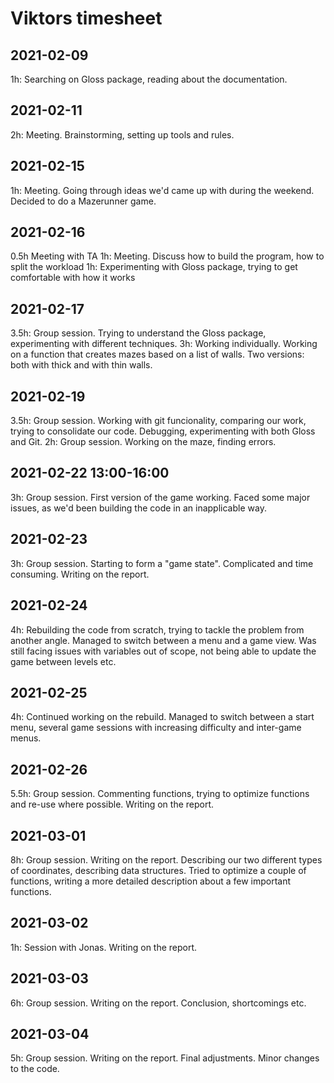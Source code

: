# Viktors timesheet

## 2021-02-09
1h: Searching on Gloss package, reading about the documentation.

## 2021-02-11
2h: Meeting. Brainstorming, setting up tools and rules.

## 2021-02-15
1h: Meeting. Going through ideas we'd came up with during the weekend. Decided to do a Mazerunner game.

## 2021-02-16
0.5h Meeting with TA
1h: Meeting. Discuss how to build the program, how to split the workload
1h: Experimenting with Gloss package, trying to get comfortable with how it works

## 2021-02-17
3.5h: Group session. Trying to understand the Gloss package, experimenting with different techniques.
3h: Working individually. Working on a function that creates mazes based on a list of walls. Two versions: both with thick and with thin walls.

## 2021-02-19
3.5h: Group session. Working with git funcionality, comparing our work, trying to consolidate our code. Debugging, experimenting with both Gloss and Git.
2h: Group session. Working on the maze, finding errors.

## 2021-02-22 13:00-16:00
3h: Group session. First version of the game working. Faced some major issues, as we'd been building the code in an inapplicable way.

## 2021-02-23
3h: Group session. Starting to form a "game state". Complicated and time consuming. Writing on the report.

## 2021-02-24
4h: Rebuilding the code from scratch, trying to tackle the problem from another angle. Managed to switch between a menu and a game view. Was still facing issues with variables out of scope, not being able to update the game between levels etc.

## 2021-02-25
4h: Continued working on the rebuild. Managed to switch between a start menu, several game sessions with increasing difficulty and inter-game menus.

## 2021-02-26
5.5h: Group session. Commenting functions, trying to optimize functions and re-use where possible. Writing on the report.

## 2021-03-01
8h: Group session. Writing on the report. Describing our two different types of coordinates, describing data structures. Tried to optimize a couple of functions, writing a more detailed description about a few important functions.

## 2021-03-02
1h: Session with Jonas. Writing on the report.

## 2021-03-03
6h: Group session. Writing on the report. Conclusion, shortcomings etc.

## 2021-03-04
5h: Group session. Writing on the report. Final adjustments. Minor changes to the code.